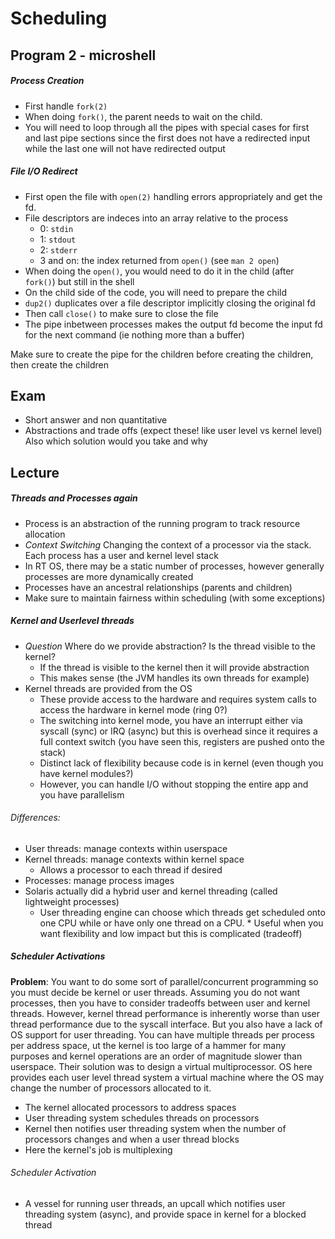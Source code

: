 # Scheduling

## Program 2 - microshell

##### Process Creation
* First handle `fork(2)`
* When doing `fork()`, the parent needs to wait on the child. 
* You will need to loop through all the pipes with special cases for first and last pipe sections since the first does not have a redirected input while the last one will not have redirected output 

##### File I/O Redirect
* First open the file with `open(2)` handling errors appropriately and get the fd. 
* File descriptors are indeces into an array relative to the process
  * 0: `stdin`
  * 1: `stdout`
  * 2: `stderr`
  * 3 and on: the index returned from `open()` (see `man 2 open`)
* When doing the `open()`, you would need to do it in the child (after `fork()`) but still in the shell
* On the child side of the code, you will need to prepare the child
* `dup2()` duplicates over a file descriptor implicitly closing the original fd 
* Then call `close()` to make sure to close the file
* The pipe inbetween processes makes the output fd become the input fd for the next command (ie nothing more than a buffer)

Make sure to create the pipe for the children before creating the children, then create the children 

## Exam
* Short answer and non quantitative
* Abstractions and trade offs (expect these! like user level vs kernel level) Also which solution would you take and why

## Lecture

##### Threads and Processes again
* Process is an abstraction of the running program to track resource allocation
* _Context Switching_ Changing the context of a processor via the stack. Each process has a user and kernel level stack
* In RT OS, there may be a static number of processes, however generally processes are more dynamically created
* Processes have an ancestral relationships (parents and children)
* Make sure to maintain fairness within scheduling (with some exceptions)

##### Kernel and Userlevel threads 
* _Question_ Where do we provide abstraction? Is the thread visible to the kernel? 
  * If the thread is visible to the kernel then it will provide abstraction
  * This makes sense (the JVM handles its own threads for example)
* Kernel threads are provided from the OS
  * These provide access to the hardware and requires system calls to access the hardware in kernel mode (ring 0?)
  * The switching into kernel mode, you have an interrupt either via syscall (sync) or IRQ (async) but this is overhead since it requires a full context switch (you have seen this, registers are pushed onto the stack)
  * Distinct lack of flexibility because code is in kernel (even though you have kernel modules?) 
  * However, you can handle I/O without stopping the entire app and you have parallelism

###### Differences:
* User threads: manage contexts within userspace
* Kernel threads: manage contexts within kernel space
  * Allows a processor to each thread if desired
* Processes: manage process images
* Solaris actually did a hybrid user and kernel threading (called lightweight processes)
  * User threading engine can choose which threads get scheduled onto one CPU while or have only one thread on a CPU.   * Useful when you want flexibility and low impact but this is complicated (tradeoff)

##### Scheduler Activations
__Problem__: You want to do some sort of parallel/concurrent programming so you must decide be kernel or user threads. Assuming you do not want processes, then you have to consider tradeoffs between user and kernel threads. However, kernel thread performance is inherently worse than user thread performance due to the syscall interface. But you also have a lack of OS support for user threading. You can have multiple threads per process per address space, ut the kernel is too large of a hammer for many purposes and kernel operations are an order of magnitude slower than userspace. Their solution was to design a virtual multiprocessor. OS here provides each user level thread system a virtual machine where the OS may change the number of processors allocated to it. 
* The kernel allocated processors to address spaces
* User threading system schedules threads on processors
* Kernel then notifies user threading system when the number of processors changes and when a user thread blocks
* Here the kernel's job is multiplexing

###### Scheduler Activation
* A vessel for running user threads, an upcall which notifies user threading system (async), and provide space in kernel for a blocked thread
